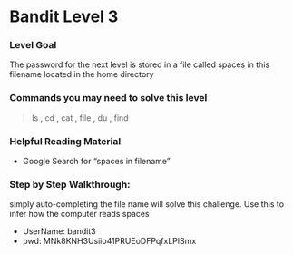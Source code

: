 # Bandit Level 3

### Level Goal
The password for the next level is stored in a file called spaces in this filename located in the home directory

### Commands you may need to solve this level
> ls , cd , cat , file , du , find

### Helpful Reading Material
- Google Search for “spaces in filename”

### Step by Step Walkthrough:
simply auto-completing the file name will solve this challenge. Use this to infer how the computer reads spaces


* UserName: bandit3
* pwd: MNk8KNH3Usiio41PRUEoDFPqfxLPlSmx